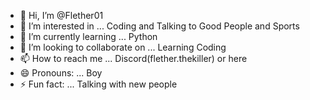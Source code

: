 - 👋 Hi, I’m @Flether01
- 👀 I’m interested in ... Coding and Talking to Good People and Sports
- 🌱 I’m currently learning ... Python
- 💞️ I’m looking to collaborate on ... Learning Coding
- 📫 How to reach me ... Discord(flether.thekiller) or here
- 😄 Pronouns: ... Boy
- ⚡ Fun fact: ... Talking with new people

<!---
Flether01/Flether01 is a ✨ special ✨ repository because its `README.md` (this file) appears on your GitHub profile.
You can click the Preview link to take a look at your changes.
--->
